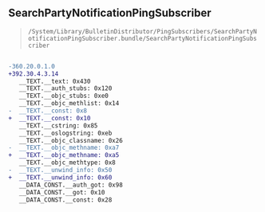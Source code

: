 ## SearchPartyNotificationPingSubscriber

> `/System/Library/BulletinDistributor/PingSubscribers/SearchPartyNotificationPingSubscriber.bundle/SearchPartyNotificationPingSubscriber`

```diff

-360.20.0.1.0
+392.30.4.3.14
   __TEXT.__text: 0x430
   __TEXT.__auth_stubs: 0x120
   __TEXT.__objc_stubs: 0xe0
   __TEXT.__objc_methlist: 0x14
-  __TEXT.__const: 0x8
+  __TEXT.__const: 0x10
   __TEXT.__cstring: 0x85
   __TEXT.__oslogstring: 0xeb
   __TEXT.__objc_classname: 0x26
-  __TEXT.__objc_methname: 0xa7
+  __TEXT.__objc_methname: 0xa5
   __TEXT.__objc_methtype: 0x8
-  __TEXT.__unwind_info: 0x50
+  __TEXT.__unwind_info: 0x60
   __DATA_CONST.__auth_got: 0x98
   __DATA_CONST.__got: 0x10
   __DATA_CONST.__const: 0x28

```
